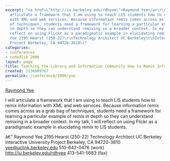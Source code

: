 ```yaml
---
excerpt: "<a href=\"http://iu.berkeley.edu/rdhyee\">Raymond Yee</a>\r\n\r\nI will
  articulate a framework that I am using to teach LIS students how to remix information
  with XML and web services. Because information remix comes across as a grab bag
  of techniques, students need a framework for learning a particular example of remix
  in depth so they can understand remixing in a broader context. In my talk, I will
  reflect on using Flickr as a paradigmatic example in elucidating remix to LIS students.\r\n\r\nâ€”\r\nRaymond
  Yee 2195 Hearst (250-22)\r\nTechnology Architect UC Berkeley\r\nInteractive University
  Project Berkeley, CA 94720-3810\r"
categories:
- conferences
- code4lib 2006
layout: page
title: Teaching the Library and Information Community How to Remix Information
created: 1136909767
permalink: /conference/2006/yee
---
```

<a href="http://iu.berkeley.edu/rdhyee">Raymond Yee</a>

I will articulate a framework that I am using to teach LIS students how to remix information with XML and web services. Because information remix comes across as a grab bag of techniques, students need a framework for learning a particular example of remix in depth so they can understand remixing in a broader context. In my talk, I will reflect on using Flickr as a paradigmatic example in elucidating remix to LIS students.

â€”
Raymond Yee 2195 Hearst (250-22)
Technology Architect UC Berkeley
Interactive University Project Berkeley, CA 94720-3810
yee@uclink.berkeley.edu 510-642-0476 (work)
http://iu.berkeley.edu/rdhyee 413-541-5683 (fax)

